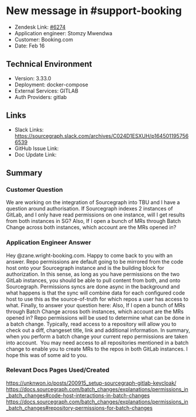# New message in #support-booking <!-- Ticket Title  Hint: include keywords to make it searchable -->

- Zendesk Link: [#6274](https://sourcegraph.zendesk.com/agent/tickets/6274)
- Application engineer: Stomzy Mwendwa
- Customer: Booking.com <!-- Redact if this contains personally identifying information -->
- Date: Feb 16

<!-- Data populated from integration, speak to Ben Gordon or Michael Bali if not working -->
<!-- During Internal team trial, fill missing data manually (we are waiting for all data to sync) -->

## Technical Environment
- Version: 3.33.0​
- Deployment: docker-compose
- External Services: GITLAB
- Auth Providers: gitlab


## Links
<!-- Data for application engineer manual entry -->
- Slack Links: https://sourcegraph.slack.com/archives/C024D1ESXUH/p1645011957566539 
- GitHub Issue Link:
- Doc Update Link:

## Summary
### Customer Question
We are working on the integration of Sourcegraph into TBU and I have a question around authorisation. If Sourcegraph indexes 2 instances of GitLab, and I only have read permissions on one instance, will I get results from both instances in SG?
Also, If I open a bunch of MRs through Batch Change across both instances, which account are the MRs opened in?
### Application Engineer Answer
Hey @zane.wright-booking.com. Happy to come back to you with an answer.
Repo permissions are default going to be mirrored from the code host onto your Sourcegraph instance and is the building block for authorization.
In this sense, as long as you have permissions on the two GitLab instances, you should be able to pull content from both, and onto Sourcegraph. Permissions syncs are done async in the background and what happens is that the sync will combine data for each configured code host to use this as the source-of-truth for which repos a user has access to what.
Finally, to answer your question here:
Also, If I open a bunch of MRs through Batch Change across both instances, which account are the MRs opened in?
Repo permissions will be used to determine what can be done in a batch change. Typically, read access to a repository will allow you to check out a diff, changeset title, link and additional information.
In summary, when you perform a batch change your current repo permissions are taken into account.  You may need access to all repositories mentioned in a batch change to enable you to create MRs to the repos in both GitLab instances.
I hope this was of some aid to you.

### Relevant Docs Pages Used/Created
https://unknwon.io/posts/200915_setup-sourcegraph-gitlab-keycloak/
https://docs.sourcegraph.com/batch_changes/explanations/permissions_in_batch_changes#code-host-interactions-in-batch-changes
https://docs.sourcegraph.com/batch_changes/explanations/permissions_in_batch_changes#repository-permissions-for-batch-changes
